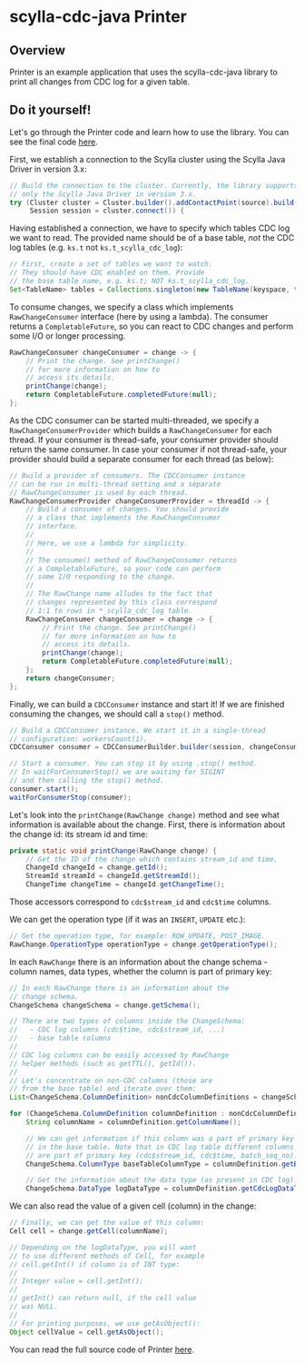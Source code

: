 # scylla-cdc-java Printer

## Overview

Printer is an example application that uses the scylla-cdc-java library to print all changes from CDC log for a given table.

## Do it yourself!

Let's go through the Printer code and learn how to use the library. You can see the final code [here](src/main/java/com/scylladb/cdc/printer/Main.java).

First, we establish a connection to the Scylla cluster using the Scylla Java Driver in version 3.x:

```java
// Build the connection to the cluster. Currently, the library supports
// only the Scylla Java Driver in version 3.x.
try (Cluster cluster = Cluster.builder().addContactPoint(source).build();
     Session session = cluster.connect()) {
```

Having established a connection, we have to specify which tables CDC log we want to read. The provided name should be of a base table, *not* the CDC log tables (e.g. `ks.t` not `ks.t_scylla_cdc_log`):

```java
// First, create a set of tables we want to watch.
// They should have CDC enabled on them. Provide
// the base table name, e.g. ks.t; NOT ks.t_scylla_cdc_log.
Set<TableName> tables = Collections.singleton(new TableName(keyspace, table));
```

To consume changes, we specify a class which implements `RawChangeConsumer` interface (here by using a lambda). The consumer returns a `CompletableFuture`, so you can react to CDC changes and perform some I/O or longer processing.

```java
RawChangeConsumer changeConsumer = change -> {
    // Print the change. See printChange()
    // for more information on how to
    // access its details.
    printChange(change);
    return CompletableFuture.completedFuture(null);
};
```

As the CDC consumer can be started multi-threaded, we specify a `RawChangeConsumerProvider` which builds a `RawChangeConsumer` for each thread. If your consumer is thread-safe, your consumer provider should return the same consumer. In case your consumer if not thread-safe, your provider should build a separate consumer for each thread (as below):

```java
// Build a provider of consumers. The CDCConsumer instance
// can be run in multi-thread setting and a separate
// RawChangeConsumer is used by each thread.
RawChangeConsumerProvider changeConsumerProvider = threadId -> {
    // Build a consumer of changes. You should provide
    // a class that implements the RawChangeConsumer
    // interface.
    //
    // Here, we use a lambda for simplicity.
    //
    // The consume() method of RawChangeConsumer returns
    // a CompletableFuture, so your code can perform
    // some I/O responding to the change.
    //
    // The RawChange name alludes to the fact that
    // changes represented by this class correspond
    // 1:1 to rows in *_scylla_cdc_log table.
    RawChangeConsumer changeConsumer = change -> {
        // Print the change. See printChange()
        // for more information on how to
        // access its details.
        printChange(change);
        return CompletableFuture.completedFuture(null);
    };
    return changeConsumer;
};
```

Finally, we can build a `CDCConsumer` instance and start it! If we are finished consuming the changes, we should call a `stop()` method.

```java
// Build a CDCConsumer instance. We start it in a single-thread
// configuration: workersCount(1).
CDCConsumer consumer = CDCConsumerBuilder.builder(session, changeConsumerProvider, tables).workersCount(1).build();

// Start a consumer. You can stop it by using .stop() method.
// In waitForConsumerStop() we are waiting for SIGINT
// and then calling the stop() method.
consumer.start();
waitForConsumerStop(consumer);
```

Let's look into the `printChange(RawChange change)` method and see what information is available about the change. First, there is information about the change id: its stream id and time:

```java
private static void printChange(RawChange change) {
    // Get the ID of the change which contains stream_id and time.
    ChangeId changeId = change.getId();
    StreamId streamId = changeId.getStreamId();
    ChangeTime changeTime = changeId.getChangeTime();
```

Those accessors correspond to `cdc$stream_id` and `cdc$time` columns.

We can get the operation type (if it was an `INSERT`, `UPDATE` etc.):

```java
// Get the operation type, for example: ROW_UPDATE, POST_IMAGE.
RawChange.OperationType operationType = change.getOperationType();
```

In each `RawChange` there is an information about the change schema - column names, data types, whether the column is part of primary key:

```java
// In each RawChange there is an information about the
// change schema.
ChangeSchema changeSchema = change.getSchema();

// There are two types of columns inside the ChangeSchema:
//   - CDC log columns (cdc$time, cdc$stream_id, ...)
//   - base table columns
//
// CDC log columns can be easily accessed by RawChange
// helper methods (such as getTTL(), getId()).
//
// Let's concentrate on non-CDC columns (those are
// from the base table) and iterate over them:
List<ChangeSchema.ColumnDefinition> nonCdcColumnDefinitions = changeSchema.getNonCdcColumnDefinitions();

for (ChangeSchema.ColumnDefinition columnDefinition : nonCdcColumnDefinitions) {
    String columnName = columnDefinition.getColumnName();

    // We can get information if this column was a part of primary key
    // in the base table. Note that in CDC log table different columns
    // are part of primary key (cdc$stream_id, cdc$time, batch_seq_no).
    ChangeSchema.ColumnType baseTableColumnType = columnDefinition.getBaseTableColumnType();

    // Get the information about the data type (as present in CDC log).
    ChangeSchema.DataType logDataType = columnDefinition.getCdcLogDataType();
```

We can also read the value of a given cell (column) in the change:
```java
// Finally, we can get the value of this column:
Cell cell = change.getCell(columnName);

// Depending on the logDataType, you will want
// to use different methods of Cell, for example
// cell.getInt() if column is of INT type:
//
// Integer value = cell.getInt();
//
// getInt() can return null, if the cell value
// was NULL.
//
// For printing purposes, we use getAsObject():
Object cellValue = cell.getAsObject();
```

You can read the full source code of Printer [here](src/main/java/com/scylladb/cdc/printer/Main.java).
